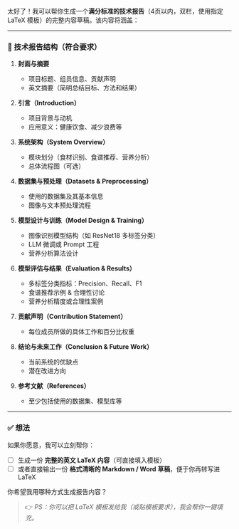 太好了！我可以帮你生成一个**满分标准的技术报告**（4页以内，双栏，使用指定 LaTeX 模板）的完整内容草稿。该内容将涵盖：

---

### 📄 技术报告结构（符合要求）

1. **封面与摘要**
   - 项目标题、组员信息、贡献声明
   - 英文摘要（简明总结目标、方法和结果）

2. **引言（Introduction）**
   - 项目背景与动机
   - 应用意义：健康饮食、减少浪费等

3. **系统架构（System Overview）**
   - 模块划分（食材识别、食谱推荐、营养分析）
   - 总体流程图（可选）

4. **数据集与预处理（Datasets & Preprocessing）**
   - 使用的数据集及其基本信息
   - 图像与文本预处理流程

5. **模型设计与训练（Model Design & Training）**
   - 图像识别模型结构（如 ResNet18 多标签分类）
   - LLM 微调或 Prompt 工程
   - 营养分析算法设计

6. **模型评估与结果（Evaluation & Results）**
   - 多标签分类指标：Precision、Recall、F1
   - 食谱推荐示例 & 合理性讨论
   - 营养分析精度或合理性案例

7. **贡献声明（Contribution Statement）**
   - 每位成员所做的具体工作和百分比权重

8. **结论与未来工作（Conclusion & Future Work）**
   - 当前系统的优缺点
   - 潜在改进方向

9. **参考文献（References）**
   - 至少包括使用的数据集、模型库等

---

### ✅ 想法

如果你愿意，我可以立刻帮你：

- [ ] 生成一份 **完整的英文 LaTeX 内容**（可直接填入模板）
- [ ] 或者直接输出一份 **格式清晰的 Markdown / Word 草稿**，便于你再转写进 LaTeX

你希望我用哪种方式生成报告内容？

> 👉 *PS：你可以把 LaTeX 模板发给我（或贴模板要求），我会帮你一键填充。*
